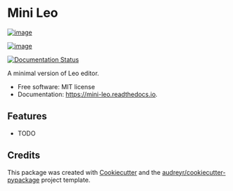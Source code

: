 
# Mini Leo


[![image](https://img.shields.io/pypi/v/mini_leo.svg)](https://pypi.python.org/pypi/mini_leo)

[![image](https://img.shields.io/travis/vitalije/mini_leo.svg)](https://travis-ci.org/vitalije/mini_leo)

[![Documentation Status](https://readthedocs.org/projects/mini-leo/badge/?version=latest)](https://mini-leo.readthedocs.io/en/latest/?badge=latest)

A minimal version of Leo editor.

-   Free software: MIT license
-   Documentation: <https://mini-leo.readthedocs.io>.

## Features


-   TODO


## Credits


This package was created with
[Cookiecutter](https://github.com/audreyr/cookiecutter) and the
[audreyr/cookiecutter-pypackage](https://github.com/audreyr/cookiecutter-pypackage)
project template.



